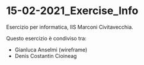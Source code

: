 # 15-02-2021_Exercise_Info

Esercizio per informatica, IIS Marconi Civitavecchia.

Questo esercizio è condiviso tra:
- Gianluca Anselmi (wireframe)
- Denis Costantin Cioineag



